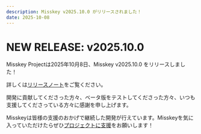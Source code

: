 ```yaml
---
description: Misskey v2025.10.0 がリリースされました！
date: 2025-10-08
---
```


# NEW RELEASE: v2025.10.0

Misskey Projectは2025年10月8日、Misskey v2025.10.0 をリリースしました！

詳しくは[リリースノート](/docs/releases/)をご覧ください。

開発に貢献してくださった方々、ベータ版をテストしてくださった方々、いつも支援してくださっている方々に感謝を申し上げます。

Misskeyは皆様の支援のおかげで継続した開発が行えています。Misskeyを気に入っていただけたらぜひ[プロジェクトに支援](/docs/donate/)をお願いします！
